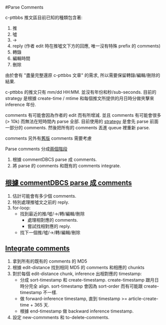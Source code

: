 #Parse Comments

c-pttbbs 推文區目前已知的種類包含著:
1. 推
2. 噓
3. ->
4. reply (作者 edit 時在推噓文下方的回應, 唯一沒有特殊 prefix 的 comments)
5. 轉錄
6. 編輯時間
7. 刪除

由於會有 "盡量完整還原 c-pttbbs 文章" 的需求, 所以需要保留轉錄/編輯/刪除的結果.

c-pttbbs 的推文只有 mm/dd HH:MM. 並沒有年份和秒/sub-seconds.
目前的 strategy 是根據 create-time / mtime 和每個推文所提供的月日時分做夾擊來 inference 年份.

comments 有可能會因為作者的 edit 而有所增減.
並且 comments 有可能會很多 (> 10k) 而無法在短時間內 parse 全部.
目前使用的 [strategy](https://github.com/Ptt-official-app/go-pttbbsweb/blob/main/api/get_article_detail.go#L250) 是會先 parse 前面一部分的 comments.
然後把所有的 comments 丟進 queue 裡重新 parse.

comments 另外有[舊版](https://github.com/Ptt-official-app/go-pttbbsweb/blob/main/dbcs/testcase/temp8) comments 需要考慮

Parse comments 分成[兩個階段](https://github.com/Ptt-official-app/go-pttbbsweb/blob/main/queue/comment_queue.go#L77)
1. 根據 commentDBCS parse 成 comments.
2. 將 parse 的 comments 和既有的 comments integrate.


## [根據 commentDBCS parse 成 comments](https://github.com/Ptt-official-app/go-pttbbsweb/blob/main/dbcs/comment.go#L34)

1. 估計可能會有多少個 comments.
2. 特別處理推噓文之前的 reply.
3. for-loop:
    * 找到最近的推/噓/->/轉/編輯/刪除
        * 處理相對應的 comments.
        * 嘗試找相對應的 reply.
    * 找下一個推/噓/->/轉/編輯/刪除


## [Integrate comments](https://github.com/Ptt-official-app/go-pttbbsweb/blob/main/dbcs/integrate_comments.go)

1. 拿到所有的既有的 comments 的 MD5
2. 根據 edit-distance 找到相同 MD5 的 comments 和相應的 chunkts
3. 對於每個 edit-distance chunk, inference 出相對應的 timestamp:
    * 分成 sort-timestamp 和 create-timestamp. create-timestamp 跟月日時分完全 align. sort-timestamp 會因為 sort-order 而有可能跟 create-timestamp 不一樣.
    * 做 forward-inference timestamp, 直到 timestamp >= article-create-time + 365 天.
    * 根據 end-timestamp 做 backward inference timestamp.
4. 設定 new-commments 和 to-delete-comments.
